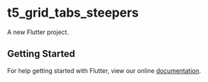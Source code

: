 # t5_grid_tabs_steepers

A new Flutter project.

## Getting Started

For help getting started with Flutter, view our online
[documentation](https://flutter.io/).
